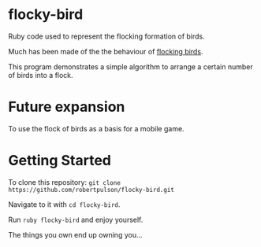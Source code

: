 # flocky-bird

Ruby code used to represent the flocking formation of birds.

Much has been made of the the behaviour of [flocking birds](http://en.wikipedia.org/wiki/Flocking_(behavior)).

This program demonstrates a simple algorithm to arrange a certain number of birds into a flock.

# Future expansion

To use the flock of birds as a basis for a mobile game.

# Getting Started

To clone this repository: `git clone https://github.com/robertpulson/flocky-bird.git`

Navigate to it with `cd flocky-bird`.

Run `ruby flocky-bird` and enjoy yourself.

The things you own end up owning you...
